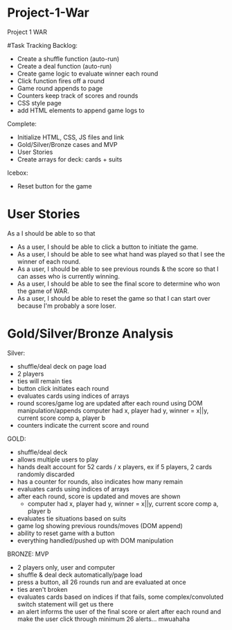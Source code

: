 # Project-1-War

Project 1
WAR

#Task Tracking
Backlog:
- Create a shuffle function (auto-run)
- Create a deal function (auto-run)
- Create game logic to evaluate winner each round
- Click function fires off a round
- Game round appends to page
- Counters keep track of scores and rounds
- CSS style page
- add HTML elements to append game logs to

Complete:
- Initialize HTML, CSS, JS files and link
- Gold/Silver/Bronze cases and MVP
- User Stories
- Create arrays for deck: cards + suits

Icebox:
- Reset button for the game

# User Stories
As a <role> I should be able to <goal> so that <reason>
- As a user, I should be able to click a button to initiate the game.
- As a user, I should be able to see what hand was played so that I see the winner of each round.
- As a user, I should be able to see previous rounds & the score so that I can asses who is currently winning.
- As a user, I should be able to see the final score to determine who won the game of WAR.
- As a user, I should be able to reset the game so that I can start over because I'm probably a sore loser.

# Gold/Silver/Bronze Analysis

Silver:
- shuffle/deal deck on page load
- 2 players
- ties will remain ties
- button click initiates each round
- evaluates cards using indices of arrays
- round scores/game log are updated after each round using DOM manipulation/appends
  computer had x, player had y, winner = x||y,
  current score comp a, player b
- counters indicate the current score and round

GOLD:
- shuffle/deal deck
- allows multiple users to play
- hands dealt account for 52 cards / x players,
  ex if 5 players, 2 cards randomly discarded
- has a counter for rounds, also indicates how many remain
- evaluates cards using indices of arrays
- after each round, score is updated and moves are shown
  - computer had x, player had y, winner = x||y,
    current score comp a, player b
- evaluates tie situations based on suits
- game log showing previous rounds/moves (DOM append)
- ability to reset game with a button
- everything handled/pushed up with DOM manipulation

BRONZE: MVP
- 2 players only, user and computer
- shuffle & deal deck automatically/page load
- press a button, all 26 rounds run and are evaluated at once
- ties aren't broken
- evaluates cards based on indices
  if that fails, some complex/convoluted switch statement will get us there
- an alert informs the user of the final score
  or alert after each round and make the user click through minimum 26 alerts... mwuahaha
